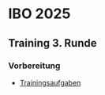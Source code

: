 # IBO 2025

## Training 3. Runde

### Vorbereitung
- [Trainingsaufgaben](Klausur_Bioinfo2025_Vorbereitung.pdf)
